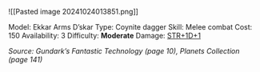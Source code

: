 ![[Pasted image 20241024013851.png]]

Model: Ekkar Arms D’skar
Type: Coynite dagger
Skill: Melee combat
Cost: 150
Availability: 3
Difficulty: **Moderate**
Damage: <u>STR+1D+1</u>

*Source: Gundark’s Fantastic Technology (page 10), Planets Collection (page 141)*